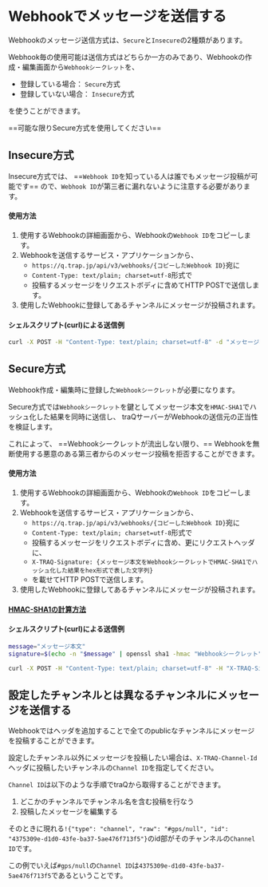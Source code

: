 # Webhookでメッセージを送信する
Webhookのメッセージ送信方式は、`Secure`と`Insecure`の2種類があります。

Webhook毎の使用可能は送信方式はどちらか一方のみであり、Webhookの作成・編集画面から`Webhookシークレット`を、
+ 登録している場合： `Secure`方式
+ 登録していない場合： `Insecure`方式

を使うことができます。

==可能な限りSecure方式を使用してください==

## Insecure方式
Insecure方式では、 ==`Webhook ID`を知っている人は誰でもメッセージ投稿が可能です== ので、`Webhook ID`が第三者に漏れないように注意する必要があります。

#### 使用方法
1. 使用するWebhookの詳細画面から、Webhookの`Webhook ID`をコピーします。
2. Webhookを送信するサービス・アプリケーションから、
    + `https://q.trap.jp/api/v3/webhooks/{コピーしたWebhook ID}`宛に
    + `Content-Type: text/plain; charset=utf-8`形式で
    + 投稿するメッセージをリクエストボディに含めてHTTP POSTで送信します。
3. 使用したWebhookに登録してあるチャンネルにメッセージが投稿されます。

#### シェルスクリプト(curl)による送信例
```bash
curl -X POST -H "Content-Type: text/plain; charset=utf-8" -d "メッセージ本文" https://q.trap.jp/api/v3/webhooks/{コピーしたWebhook ID}
```

## Secure方式
Webhook作成・編集時に登録した`Webhookシークレット`が必要になります。

Secure方式では`Webhookシークレット`を鍵としてメッセージ本文を`HMAC-SHA1`でハッシュ化した結果を同時に送信し、
traQサーバーがWebhookの送信元の正当性を検証します。

これによって、 ==Webhookシークレットが流出しない限り、== Webhookを無断使用する悪意のある第三者からのメッセージ投稿を拒否することができます。

#### 使用方法
1. 使用するWebhookの詳細画面から、Webhookの`Webhook ID`をコピーします。
2. Webhookを送信するサービス・アプリケーションから、
    + `https://q.trap.jp/api/v3/webhooks/{コピーしたWebhook ID}`宛に
    + `Content-Type: text/plain; charset=utf-8`形式で
    + 投稿するメッセージをリクエストボディに含め、更にリクエストヘッダに、
    + `X-TRAQ-Signature: {メッセージ本文をWebhookシークレットでHMAC-SHA1でハッシュ化した結果をhex形式で表した文字列}`
    + を載せてHTTP POSTで送信します。
3. 使用したWebhookに登録してあるチャンネルにメッセージが投稿されます。

#### [HMAC-SHA1の計算方法](/docs/webhook/hmacsha1)

#### シェルスクリプト(curl)による送信例

```bash
message="メッセージ本文"
signature=$(echo -n "$message" | openssl sha1 -hmac "Webhookシークレット")

curl -X POST -H "Content-Type: text/plain; charset=utf-8" -H "X-TRAQ-Signature: $signature" -d "$message" https://q.trap.jp/api/v3/webhooks/{コピーしたWebhook ID}
```

## 設定したチャンネルとは異なるチャンネルにメッセージを送信する
Webhookではヘッダを追加することで全てのpublicなチャンネルにメッセージを投稿することができます。

設定したチャンネル以外にメッセージを投稿したい場合は、`X-TRAQ-Channel-Id`ヘッダに投稿したいチャンネルの`Channel ID`を指定してください。

`Channel ID`は以下のような手順でtraQから取得することができます。

1. どこかのチャンネルでチャンネル名を含む投稿を行なう
2. 投稿したメッセージを編集する

そのときに現れる`!{"type": "channel", "raw": "#gps/null", "id": "4375309e-d1d0-43fe-ba37-5ae476f713f5"}`のid部がそのチャンネルの`Channel ID`です。

この例でいえば`#gps/null`の`Channel ID`は`4375309e-d1d0-43fe-ba37-5ae476f713f5`であるということです。
